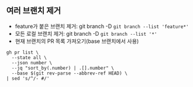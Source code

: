 ## 여러 브랜치 제거

- feature가 붙은 브랜치 제거: git branch -D `git branch --list 'feature*'`
- 모든 로컬 브랜치 제거: git branch -D `git branch --list '*'`
- 현재 브랜치의 PR 목록 가져오기(base 브랜치에서 사용)

```
gh pr list \
  --state all \
  --json number \
  --jq "sort_by(.number) | .[].number" \
  --base $(git rev-parse --abbrev-ref HEAD) \
| sed 's/^/- #/'
```
